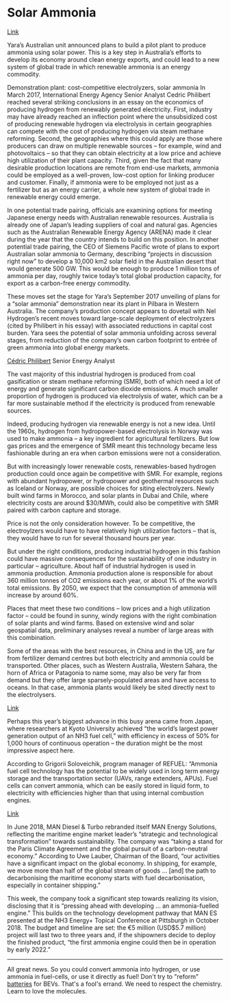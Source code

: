 # Solar Ammonia

[Link](http://www.ammoniaenergy.org/yaras-solar-ammonia-plant-a-key-step/)

Yara’s Australian unit announced plans to build a pilot plant to
produce ammonia using solar power. This is a key step in Australia’s
efforts to develop its economy around clean energy exports, and could
lead to a new system of global trade in which renewable ammonia is an
energy commodity.

Demonstration plant: cost-competitive electrolyzers, solar ammonia In
March 2017, International Energy Agency Senior Analyst Cedric
Philibert reached several striking conclusions in an essay on the
economics of producing hydrogen from renewably generated
electricity. First, industry may have already reached an inflection
point where the unsubsidized cost of producing renewable hydrogen via
electrolysis in certain geographies can compete with the cost of
producing hydrogen via steam methane reforming. Second, the
geographies where this could apply are those where producers can draw
on multiple renewable sources – for example, wind and photovoltaics –
so that they can obtain electricity at a low price and achieve high
utilization of their plant capacity. Third, given the fact that many
desirable production locations are remote from end-use markets,
ammonia could be employed as a well-proven, low-cost option for
linking producer and customer. Finally, if ammonia were to be employed
not just as a fertilizer but as an energy carrier, a whole new system
of global trade in renewable energy could emerge.

In one potential trade pairing, officials are examining options for
meeting Japanese energy needs with Australian renewable
resources. Australia is already one of Japan’s leading suppliers of
coal and natural gas. Agencies such as the Australian Renewable Energy
Agency (ARENA) made it clear during the year that the country intends
to build on this position.  In another potential trade pairing, the
CEO of Siemens Pacific wrote of plans to export Australian solar
ammonia to Germany, describing “projects in discussion right now” to
develop a 10,000 km2 solar field in the Australian desert that would
generate 500 GW. This would be enough to produce 1 million tons of
ammonia per day, roughly twice today’s total global production
capacity, for export as a carbon-free energy commodity.

These moves set the stage for Yara’s September 2017 unveiling of plans
for a “solar ammonia” demonstration near its plant in Pilbara in
Western Australia. The company’s production concept appears to
dovetail with Nel Hydrogen’s recent moves toward large-scale
deployment of electrolyzers (cited by Philibert in his essay) with
associated reductions in capital cost burden. Yara sees the potential
of solar ammonia unfolding across several stages, from reduction of
the company’s own carbon footprint to entrée of green ammonia into
global energy markets.

[Cédric Philibert](https://www.iea.org/newsroom/news/2017/april/producing-industrial-hydrogen-from-renewable-energy.html) Senior Energy Analyst

The vast majority of this industrial hydrogen is produced from coal
gasification or steam methane reforming (SMR), both of which need a
lot of energy and generate significant carbon dioxide emissions. A
much smaller proportion of hydrogen is produced via electrolysis of
water, which can be a far more sustainable method if the electricity
is produced from renewable sources.

Indeed, producing hydrogen via renewable energy is not a new
idea. Until the 1960s, hydrogen from hydropower-based electrolysis in
Norway was used to make ammonia – a key ingredient for agricultural
fertilizers. But low gas prices and the emergence of SMR meant this
technology became less fashionable during an era when carbon emissions
were not a consideration.

But with increasingly lower renewable costs, renewables-based hydrogen
production could once again be competitive with SMR. For example,
regions with abundant hydropower, or hydropower and geothermal
resources such as Iceland or Norway, are possible choices for siting
electrolyzers. Newly built wind farms in Morocco, and solar plants in
Dubai and Chile, where electricity costs are around $30/MWh, could
also be competitive with SMR paired with carbon capture and storage.

Price is not the only consideration however. To be competitive, the
electroylzers would have to have relatively high utilization factors –
that is, they would have to run for several thousand hours per year.

But under the right conditions, producing industrial hydrogen in this
fashion could have massive consequences for the sustainability of one
industry in particular – agriculture. About half of industrial
hydrogen is used in ammonia production. Ammonia production alone is
responsible for about 360 million tonnes of CO2 emissions each year,
or about 1% of the world’s total emissions. By 2050, we expect that
the consumption of ammonia will increase by around 60%.

Places that meet these two conditions – low prices and a high
utilization factor – could be found in sunny, windy regions with the
right combination of solar plants and wind farms. Based on extensive
wind and solar geospatial data, preliminary analyses reveal a number
of large areas with this combination.

Some of the areas with the best resources, in China and in the US, are
far from fertilizer demand centres but both electricity and ammonia
could be transported. Other places, such as Western Australia, Western
Sahara, the horn of Africa or Patagonia to name some, may also be very
far from demand but they offer large sparsely-populated areas and have
access to oceans. In that case, ammonia plants would likely be sited
directly next to the electrolysers.

[Link](http://www.ammoniaenergy.org/development-of-direct-ammonia-fuel-cells/)

Perhaps this year’s biggest advance in this busy arena came from
Japan, where researchers at Kyoto University achieved “the world’s
largest power generation output of an NH3 fuel cell,” with efficiency
in excess of 50% for 1,000 hours of continuous operation – the
duration might be the most impressive aspect here.

According to Grigorii Soloveichik, program manager of REFUEL: “Ammonia
fuel cell technology has the potential to be widely used in long term
energy storage and the transportation sector (UAVs, range extenders,
APUs). Fuel cells can convert ammonia, which can be easily stored in
liquid form, to electricity with efficiencies higher than that using
internal combustion engines.

[Link](http://www.ammoniaenergy.org/man-energy-solutions-an-ammonia-engine-for-the-maritime-sector/)

In June 2018, MAN Diesel & Turbo rebranded itself MAN Energy
Solutions, reflecting the maritime engine market leader’s “strategic
and technological transformation” towards sustainability. The company
was “taking a stand for the Paris Climate Agreement and the global
pursuit of a carbon-neutral economy.” According to Uwe Lauber,
Chairman of the Board, “our activities have a significant impact on
the global economy. In shipping, for example, we move more than half
of the global stream of goods … [and] the path to decarbonising the
maritime economy starts with fuel decarbonisation, especially in
container shipping.”

This week, the company took a significant step towards realizing its
vision, disclosing that it is “pressing ahead with developing … an
ammonia-fuelled engine.” This builds on the technology development
pathway that MAN ES presented at the NH3 Energy+ Topical Conference at
Pittsburgh in October 2018. The budget and timeline are set: the €5
million (USD$5.7 million) project will last two to three years and, if
the shipowners decide to deploy the finished product, “the first
ammonia engine could then be in operation by early 2022.”

---

All great news. So you could convert ammonia into hydrogen, or use
ammonia in fuel-cells, or use it directly as fuel! Don't try to
"reform"
[batteries](https://mobile.twitter.com/business/status/1089744970578309120)
for BEVs. That's a fool's errand. We need to respect the
chemistry. Learn to love the molecules.


